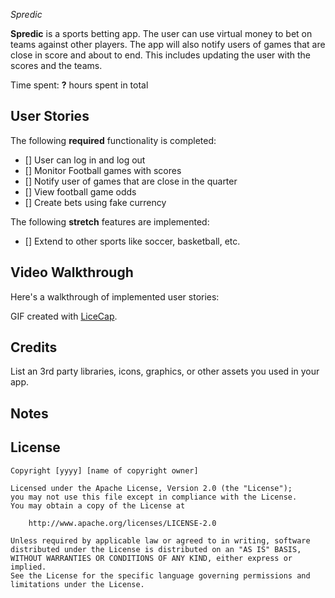 *Spredic*

**Spredic** is a sports betting app. The user can use virtual money to bet on teams against other players. The app will also notify users of games that are close in score and about to end. This includes updating the user with the scores and the teams.

Time spent: **?** hours spent in total

## User Stories

The following **required** functionality is completed:

- [] User can log in and log out
- [] Monitor Football games with scores
- [] Notify user of games that are close in the quarter
- [] View football game odds
- [] Create bets using fake currency
 

The following **stretch** features are implemented:
- [] Extend to other sports like soccer, basketball, etc.

## Video Walkthrough

Here's a walkthrough of implemented user stories:



GIF created with [LiceCap](http://www.cockos.com/licecap/).

## Credits

List an 3rd party libraries, icons, graphics, or other assets you used in your app.



## Notes


## License

    Copyright [yyyy] [name of copyright owner]

    Licensed under the Apache License, Version 2.0 (the "License");
    you may not use this file except in compliance with the License.
    You may obtain a copy of the License at

        http://www.apache.org/licenses/LICENSE-2.0

    Unless required by applicable law or agreed to in writing, software
    distributed under the License is distributed on an "AS IS" BASIS,
    WITHOUT WARRANTIES OR CONDITIONS OF ANY KIND, either express or implied.
    See the License for the specific language governing permissions and
    limitations under the License.
